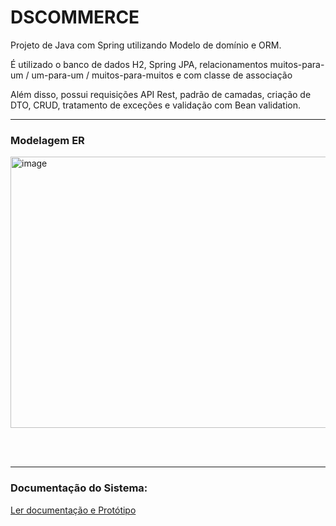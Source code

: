 <h1>DSCOMMERCE</h1>

Projeto de Java com Spring utilizando Modelo de domínio e ORM.

É utilizado o banco de dados H2, Spring JPA, relacionamentos muitos-para-um / um-para-um / muitos-para-muitos e com classe de associação

Além disso, possui requisições API Rest, padrão de camadas, criação de DTO, CRUD, tratamento de exceções e validação com Bean validation.

<hr>
<h3>Modelagem ER</h3>
<img width="1012" height="434" alt="image" src="https://github.com/user-attachments/assets/27397391-60d5-48f2-b66f-be1af53ae84f" />

<br><br>

<hr>
<h3>Documentação do Sistema:</h3>
<a href="https://drive.google.com/drive/folders/1WTBggtq38cLeeQosPHjuhjSLxa94Lmx_" target="blank">Ler documentação e Protótipo</a>


